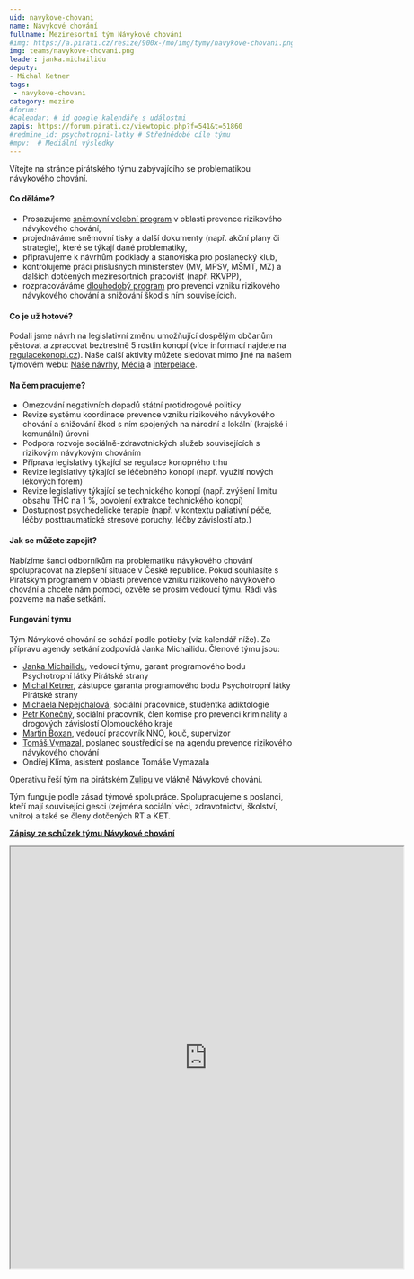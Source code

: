 ```yaml
---
uid: navykove-chovani 
name: Návykové chování
fullname: Meziresortní tým Návykové chování 
#img: https://a.pirati.cz/resize/900x-/mo/img/tymy/navykove-chovani.png
img: teams/navykove-chovani.png
leader: janka.michailidu 
deputy: 
- Michal Ketner
tags:
 - navykove-chovani
category: mezire
#forum:
#calendar: # id google kalendáře s událostmi
zapis: https://forum.pirati.cz/viewtopic.php?f=541&t=51860
#redmine_id: psychotropni-latky # Střednědobé cíle týmu
#mpv:  # Mediální výsledky
---
```


Vítejte na stránce pirátského týmu zabývajícího se problematikou návykového chování.

#### Co děláme?

- Prosazujeme [sněmovní volební program](https://www.pirati.cz/program/psp2017/zdravotnictvi/) v oblasti prevence rizikového návykového chování,
- projednáváme sněmovní tisky a další dokumenty (např. akční plány či strategie), které se týkají dané problematiky,
- připravujeme k návrhům podklady a stanoviska pro poslanecký klub,
- kontrolujeme práci příslušných ministerstev (MV, MPSV, MŠMT, MZ) a dalších dotčených meziresortních pracovišť (např. RKVPP),
- rozpracováváme [dlouhodobý program](https://www.pirati.cz/program/dlouhodoby/psychotropni-latky/) pro prevenci vzniku rizikového návykového chování a snižování škod s ním souvisejících.

#### Co je už hotové?

Podali jsme návrh na legislativní změnu umožňující dospělým občanům pěstovat a zpracovat beztrestně 5 rostlin konopí (více informací najdete na 
[regulacekonopi.cz](https://regulacekonopi.cz/)).
Naše další aktivity můžete sledovat mimo jiné na našem týmovém webu: [Naše návrhy](https://navykovi.pirati.cz/nase-navrhy/), [Média](https://navykovi.pirati.cz/media/) a [Interpelace](https://navykovi.pirati.cz/interpelace/).

#### Na čem pracujeme?

- Omezování negativních dopadů státní protidrogové politiky
- Revize systému koordinace prevence vzniku rizikového návykového chování a snižování škod s ním spojených na národní a lokální (krajské i komunální) úrovni
- Podpora rozvoje sociálně-zdravotnických služeb souvisejících s rizikovým návykovým chováním
- Příprava legislativy týkající se regulace konopného trhu
- Revize legislativy týkající se léčebného konopí (např. využití nových lékových forem)
- Revize legislativy týkající se technického konopí (např. zvýšení limitu obsahu THC na 1 %, povolení extrakce technického konopí)
- Dostupnost psychedelické terapie (např. v kontextu paliativní péče, léčby posttraumatické stresové poruchy, léčby závislostí atp.)


#### Jak se můžete zapojit?

Nabízíme šanci odborníkům na problematiku návykového chování spolupracovat na zlepšení situace v České republice. Pokud souhlasíte s Pirátským programem v oblasti prevence vzniku rizikového návykového chování a chcete nám pomoci, ozvěte se prosím vedoucí týmu. Rádi vás pozveme na naše setkání.
#### Fungování týmu

Tým Návykové chování se schází podle potřeby (viz kalendář níže).
Za přípravu agendy setkání zodpovídá Janka Michailidu. Členové týmu jsou:

- [Janka Michailidu](https://lide.pirati.cz/personProfile/152/), vedoucí týmu, garant programového bodu Psychotropní látky Pirátské strany
- [Michal Ketner](https://ustecky.pirati.cz/lide/michal-ketner/), zástupce garanta programového bodu Psychotropní látky Pirátské strany
- [Michaela Nepejchalová](https://lide.pirati.cz/personProfile/531/), sociální pracovnice, studentka adiktologie
- [Petr Konečný](https://lide.pirati.cz/personProfile/1427/), sociální pracovník, člen komise pro prevenci kriminality a drogových závislostí Olomouckého kraje
- [Martin Boxan](https://lide.pirati.cz/personProfile/1892/), vedoucí pracovník NNO, kouč, supervizor
- [Tomáš Vymazal](https://www.pirati.cz/lide/tomas-vymazal/), poslanec soustředící se na agendu prevence rizikového návykového chování
- Ondřej Klíma, asistent poslance Tomáše Vymazala

Operativu řeší tým na pirátském [Zulipu](https://zulip.pirati.cz) ve vlákně Návykové chování.

Tým funguje podle zásad týmové spolupráce.  Spolupracujeme s poslanci, kteří mají související gesci (zejména sociální věci, zdravotnictví, školství, vnitro) a také se členy dotčených RT a KET.

[**Zápisy ze schůzek týmu Návykové chování**](https://forum.pirati.cz/viewtopic.php?f=541&t=51860)

<iframe width="700" height="750" src="https://mrak.pirati.cz/apps/calendar/embed/DzimSSom36egMXzG"></iframe>
